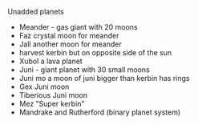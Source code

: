 Unadded planets
- Meander - gas giant with 20 moons
- Faz crystal moon for meander
- Jall another moon for meander
- harvest kerbin but on opposite side of the sun
- Xubol a lava planet
- Juni - giant planet with 30 small moons
- Juni mo a moon of juni bigger than kerbin has rings
- Gex Juni moon
- Tiberious Juni moon
- Mez "Super kerbin"
- Mandrake and Rutherford (binary planet system)
